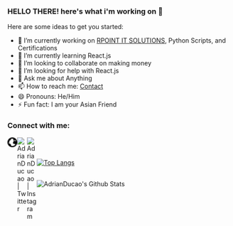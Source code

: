 ### HELLO THERE! here's what i'm working on 👋

Here are some ideas to get you started:

- 🔭 I’m currently working on [RPOINT IT SOLUTIONS](https://rpointsolution.com), Python Scripts, and Certifications
- 🌱 I’m currently learning React.js
- 👯 I’m looking to collaborate on making money
- 🤔 I’m looking for help with React.js
- 💬 Ask me about Anything
- 📫 How to reach me: [Contact](https://rpointsolution.com/contact)
- 😄 Pronouns: He/Him
- ⚡ Fun fact: I am your Asian Friend

### Connect with me:

[<img align="left" alt="RPOINT IT SOLUTIONS" width="22px" src="https://raw.githubusercontent.com/iconic/open-iconic/master/svg/globe.svg" />](https://rpointsolution.com)
[<img align="left" alt="AdrianDucao | Twitter" width="22px" src="https://cdn.jsdelivr.net/npm/simple-icons@v3/icons/twitter.svg" />](https://twitter.com/AdrianDucao)
[<img align="left" alt="AdrianDucao | Instagram" width="22px" src="https://cdn.jsdelivr.net/npm/simple-icons@v3/icons/instagram.svg" />](https://www.instagram.com/ian_ducao.php/)

<br />
<br />

[![Top Langs](https://github-readme-stats.vercel.app/api/top-langs/?username=AdrianDucao&layout=compact)](https://github.com/anuraghazra/github-readme-stats)

<br />
<img align="left" alt="AdrianDucao's Github Stats" src="https://github-readme-stats.adrianducao.vercel.app/api?username=AdrianDucao&show_icons=true&hide_border=true" />
